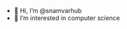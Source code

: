- 👋 Hi, I’m @snamvarhub
- 👀 I’m interested in computer science

<!---
snamvarhub/snamvarhub is a ✨ special ✨ repository because its `README.md` (this file) appears on your GitHub profile.
You can click the Preview link to take a look at your changes.
--->
